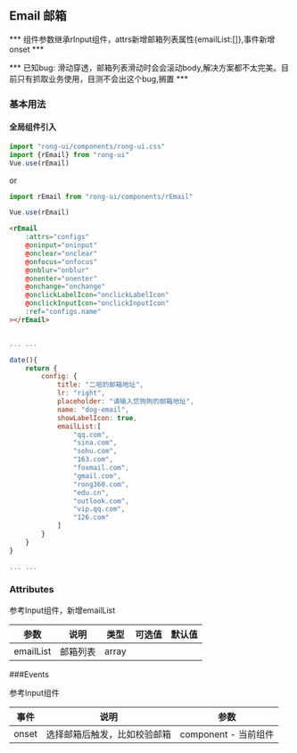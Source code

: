 ## Email 邮箱

*** 组件参数继承rInput组件，attrs新增邮箱列表属性{emailList:[]},事件新增onset ***

*** 已知bug: 滑动穿透，邮箱列表滑动时会会滚动body,解决方案都不太完美。目前只有抓取业务使用，目测不会出这个bug,搁置 ***

### 基本用法

#### 全局组件引入


```js
import "rong-ui/components/rong-ui.css"
import {rEmail} from "rong-ui"
Vue.use(rEmail)
```

or

```js
import rEmail from "rong-ui/components/rEmail"

Vue.use(rEmail)
```
```html
<rEmail 
	:attrs="configs" 
	@oninput="oninput" 
	@onclear="onclear" 
	@onfocus="onfocus"
	@onblur="onblur" 
	@onenter="onenter"
	@onchange="onchange"
	@onclickLabelIcon="onclickLabelIcon"
	@onclickInputIcon="onclickInputIcon"
	:ref="configs.name"
></rEmail>
```
```js

... ... 

date(){
	return {
		config: {
			title: "二哈的邮箱地址",
			lr: "right",
			placeholder: "请输入您狗狗的邮箱地址",
			name: "dog-email",
			showLabelIcon: true,
			emailList:[
				"qq.com",
				"sina.com",
				"sohu.com",
				"163.com",
				"foxmail.com",
				"gmail.com",
				"rong360.com",
				"edu.cn",
				"outlook.com",
				"vip.qq.com",
				"126.com"
			]
		}
	}
}

... ... 

```

### Attributes 

参考Input组件，新增emailList

| 参数      | 说明    | 类型      | 可选值       | 默认值   |
|---------- |-------- |---------- |-------------  |-------- |
| emailList  | 邮箱列表   | array   |  |  |

###Events 

 参考Input组件

| 事件      | 说明    | 参数      | 
|---------- |-------- |---------- |
| onset  | 选择邮箱后触发，比如校验邮箱   | component - 当前组件   |
